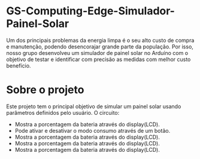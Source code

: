 # GS-Computing-Edge-Simulador-Painel-Solar
Um dos principais problemas da energia limpa é o seu alto custo de compra e manutenção, podendo desencorajar grande parte da população. Por isso, nosso grupo desenvolveu um simulador de painel solar no Arduíno com o objetivo de testar e identificar com precisão as medidas com melhor custo benefício.
<h1>Sobre o projeto</h1>
Este projeto tem o principal objetivo de simular um painel solar usando parâmetros definidos pelo usuário. O circuito:
<ul>
  <li>Mostra a porcentagem da bateria através do display(LCD).</li>
  <li>Pode ativar e desativar o modo consumo através de um botão.</li>
  <li>Mostra a porcentagem da bateria através do display(LCD).</li>
  <li>Mostra a porcentagem da bateria através do display(LCD).</li>
  <li>Mostra a porcentagem da bateria através do display(LCD).</li>
</ul>

